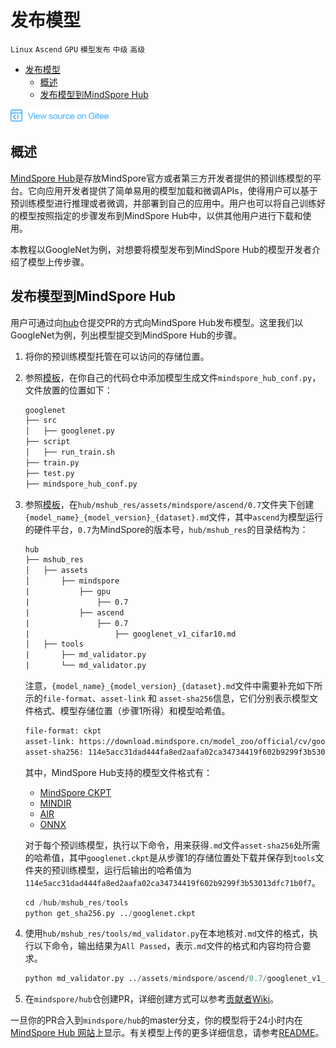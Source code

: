 # 发布模型

`Linux` `Ascend` `GPU` `模型发布` `中级` `高级`

<!-- TOC -->

- [发布模型](#发布模型)
    - [概述](#概述)
    - [发布模型到MindSpore Hub](#发布模型到mindspore-hub)

<!-- /TOC -->

<a href="https://gitee.com/mindspore/docs/blob/master/tutorials/training/source_zh_cn/use/publish_model.md" target="_blank"><img src="../_static/logo_source.png"></a>

## 概述

[MindSpore Hub](https://www.mindspore.cn/resources/hub/)是存放MindSpore官方或者第三方开发者提供的预训练模型的平台。它向应用开发者提供了简单易用的模型加载和微调APIs，使得用户可以基于预训练模型进行推理或者微调，并部署到自己的应用中。用户也可以将自己训练好的模型按照指定的步骤发布到MindSpore Hub中，以供其他用户进行下载和使用。

本教程以GoogleNet为例，对想要将模型发布到MindSpore Hub的模型开发者介绍了模型上传步骤。

## 发布模型到MindSpore Hub

用户可通过向[hub](https://gitee.com/mindspore/hub)仓提交PR的方式向MindSpore Hub发布模型。这里我们以GoogleNet为例，列出模型提交到MindSpore Hub的步骤。

1. 将你的预训练模型托管在可以访问的存储位置。

2. 参照[模板](https://gitee.com/mindspore/mindspore/blob/master/model_zoo/official/cv/googlenet/mindspore_hub_conf.py)，在你自己的代码仓中添加模型生成文件`mindspore_hub_conf.py`，文件放置的位置如下：

   ```bash
   googlenet
   ├── src
   │   ├── googlenet.py
   ├── script
   │   ├── run_train.sh
   ├── train.py
   ├── test.py
   ├── mindspore_hub_conf.py
   ```

3. 参照[模板](https://gitee.com/mindspore/hub/blob/master/mshub_res/assets/mindspore/ascend/0.7/googlenet_v1_cifar10.md#)，在`hub/mshub_res/assets/mindspore/ascend/0.7`文件夹下创建`{model_name}_{model_version}_{dataset}.md`文件，其中`ascend`为模型运行的硬件平台，`0.7`为MindSpore的版本号，`hub/mshub_res`的目录结构为：

   ```bash
   hub
   ├── mshub_res
   │   ├── assets
   │       ├── mindspore
   |           ├── gpu
   |               ├── 0.7
   |           ├── ascend
   |               ├── 0.7
   |                   ├── googlenet_v1_cifar10.md
   │   ├── tools
   |       ├── md_validator.py
   |       └── md_validator.py
   ```

   注意，`{model_name}_{model_version}_{dataset}.md`文件中需要补充如下所示的`file-format`、`asset-link` 和 `asset-sha256`信息，它们分别表示模型文件格式、模型存储位置（步骤1所得）和模型哈希值。

   ```bash
   file-format: ckpt
   asset-link: https://download.mindspore.cn/model_zoo/official/cv/googlenet/goolenet_ascend_0.2.0_cifar10_official_classification_20200713/googlenet.ckpt
   asset-sha256: 114e5acc31dad444fa8ed2aafa02ca34734419f602b9299f3b53013dfc71b0f7
   ```

   其中，MindSpore Hub支持的模型文件格式有：
   - [MindSpore CKPT](https://www.mindspore.cn/tutorial/training/zh-CN/master/use/save_model.html#checkpoint)
   - [MINDIR](https://www.mindspore.cn/tutorial/training/zh-CN/master/use/save_model.html#mindir)
   - [AIR](https://www.mindspore.cn/tutorial/training/zh-CN/master/use/save_model.html#air)
   - [ONNX](https://www.mindspore.cn/tutorial/training/zh-CN/master/use/save_model.html#onnx)

   对于每个预训练模型，执行以下命令，用来获得`.md`文件`asset-sha256`处所需的哈希值，其中`googlenet.ckpt`是从步骤1的存储位置处下载并保存到`tools`文件夹的预训练模型，运行后输出的哈希值为`114e5acc31dad444fa8ed2aafa02ca34734419f602b9299f3b53013dfc71b0f7`。

   ```python
   cd /hub/mshub_res/tools
   python get_sha256.py ../googlenet.ckpt
   ```

4. 使用`hub/mshub_res/tools/md_validator.py`在本地核对`.md`文件的格式，执行以下命令，输出结果为`All Passed`，表示`.md`文件的格式和内容均符合要求。

   ```python
   python md_validator.py ../assets/mindspore/ascend/0.7/googlenet_v1_cifar10.md
   ```

5. 在`mindspore/hub`仓创建PR，详细创建方式可以参考[贡献者Wiki](https://gitee.com/mindspore/mindspore/blob/master/CONTRIBUTING.md#)。

一旦你的PR合入到`mindspore/hub`的master分支，你的模型将于24小时内在[MindSpore Hub 网站](https://www.mindspore.cn/resources/hub)上显示。有关模型上传的更多详细信息，请参考[README](https://gitee.com/mindspore/hub/blob/master/mshub_res/README.md#)。
